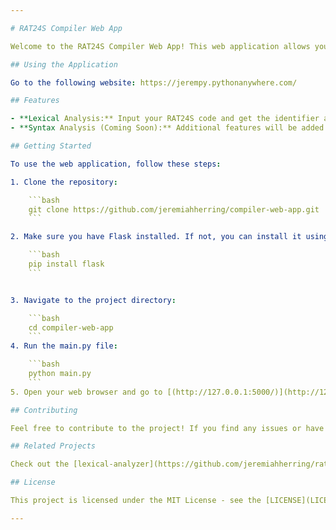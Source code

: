 ```yaml
---

# RAT24S Compiler Web App

Welcome to the RAT24S Compiler Web App! This web application allows you to input RAT24S code into the lexical analyzer, which then outputs the corresponding identifier and token for the input. Stay tuned for the syntax analyzer, coming soon!

## Using the Application

Go to the following website: https://jerempy.pythonanywhere.com/

## Features

- **Lexical Analysis:** Input your RAT24S code and get the identifier and token information.
- **Syntax Analysis (Coming Soon):** Additional features will be added to support syntax analysis.

## Getting Started

To use the web application, follow these steps:

1. Clone the repository:

    ```bash
    git clone https://github.com/jeremiahherring/compiler-web-app.git
    ```

2. Make sure you have Flask installed. If not, you can install it using:

    ```bash
    pip install flask
    ```


3. Navigate to the project directory:

    ```bash
    cd compiler-web-app
    ```
4. Run the main.py file:

    ```bash
    python main.py
    ```
5. Open your web browser and go to [(http://127.0.0.1:5000/)](http://127.0.0.1:5000/) to access the RAT24S Compiler Web App.

## Contributing

Feel free to contribute to the project! If you find any issues or have suggestions, please open an issue on the [GitHub repository](https://github.com/your-username/rat24s-compiler-web-app/issues).

## Related Projects

Check out the [lexical-analyzer](https://github.com/jeremiahherring/rat24s-compiler) repository for the code without the website.

## License

This project is licensed under the MIT License - see the [LICENSE](LICENSE) file for details.

---
```

